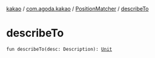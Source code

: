 [kakao](../../index.md) / [com.agoda.kakao](../index.md) / [PositionMatcher](index.md) / [describeTo](.)

# describeTo

`fun describeTo(desc: Description): `[`Unit`](https://kotlinlang.org/api/latest/jvm/stdlib/kotlin/-unit/index.html)